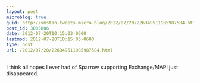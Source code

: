 ```yaml
---
layout: post
microblog: true
guid: http://vmstan-tweets.micro.blog/2012/07/20/226349511985987584.html
post_id: 3035806
date: 2012-07-20T10:15:03-0600
lastmod: 2012-07-20T10:15:03-0600
type: post
url: /2012/07/20/226349511985987584.html
---
```

I think all hopes I ever had of Sparrow supporting Exchange/MAPI just disappeared.
